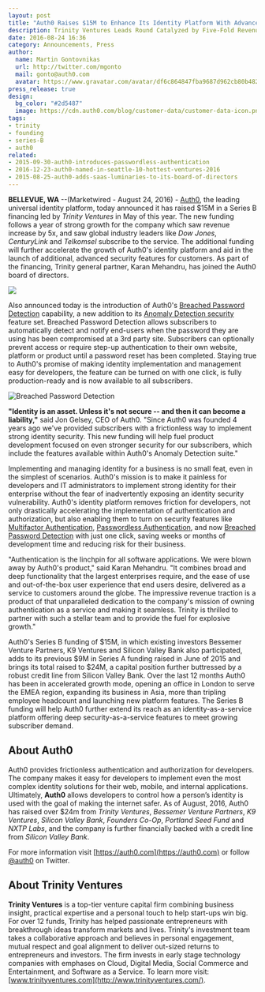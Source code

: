```yaml
---
layout: post
title: "Auth0 Raises $15M to Enhance Its Identity Platform With Advanced Security Features"
description: Trinity Ventures Leads Round Catalyzed by Five-Fold Revenue Growth in 2015
date: 2016-08-24 16:36
category: Announcements, Press
author:
  name: Martin Gontovnikas
  url: http://twitter.com/mgonto
  mail: gonto@auth0.com
  avatar: https://www.gravatar.com/avatar/df6c864847fba9687d962cb80b482764??s=60
press_release: true
design:
  bg_color: "#2d5487"
  image: https://cdn.auth0.com/blog/customer-data/customer-data-icon.png
tags: 
- trinity
- founding
- series-B
- auth0
related:
- 2015-09-30-auth0-introduces-passwordless-authentication
- 2016-12-23-auth0-named-in-seattle-10-hottest-ventures-2016
- 2015-08-25-auth0-adds-saas-luminaries-to-its-board-of-directors
---
```


**BELLEVUE, WA** --(Marketwired - August 24, 2016) - [Auth0](https://auth0.com/), the leading universal identity platform, today announced it has raised $15M in a Series B financing led by *Trinity Ventures* in May of this year. The new funding follows a year of strong growth for the company which saw revenue increase by 5x, and saw global industry leaders like *Dow Jones*, *CenturyLink* and *Telkomsel* subscribe to the service. The additional funding will further accelerate the growth of Auth0's identity platform and aid in the launch of additional, advanced security features for customers. As part of the financing, Trinity general partner, Karan Mehandru, has joined the Auth0 board of directors.

![](http://www.marketwire.com/library/MwGo/2016/8/24/11G111613/Images/Image_C-fdc9c784624a8433b8e8ecc6c6eadebe.jpg )

Also announced today is the introduction of Auth0's [Breached Password Detection](https://auth0.com/breached-passwords) capability, a new addition to its [Anomaly Detection security](https://auth0.com/learn/anomaly-detection/) feature set. Breached Password Detection allows subscribers to automatically detect and notify end-users when the password they are using has been compromised at a 3rd party site. Subscribers can optionally prevent access or require step-up authentication to their own website, platform or product until a password reset has been completed. Staying true to Auth0's promise of making identity implementation and management easy for developers, the feature can be turned on with one click, is fully production-ready and is now available to all subscribers.

![Breached Password Detection](http://www.marketwire.com/library/MwGo/2016/8/24/11G111613/Images/Image_B-01ec00744052bb659f7ca1d56bda224d.jpg)

**"Identity is an asset. Unless it's not secure -- and then it can become a liability,"** said Jon Gelsey, CEO of Auth0. "Since Auth0 was founded 4 years ago we've provided subscribers with a frictionless way to implement strong identity security. This new funding will help fuel product development focused on even stronger security for our subscribers, which include the features available within Auth0's Anomaly Detection suite."

Implementing and managing identity for a business is no small feat, even in the simplest of scenarios. Auth0's mission is to make it painless for developers and IT administrators to implement strong identity for their enterprise without the fear of inadvertently exposing an identity security vulnerability. Auth0's identity platform removes friction for developers, not only drastically accelerating the implementation of authentication and authorization, but also enabling them to turn on security features like [Multifactor Authentication](https://auth0.com/guardian), [Passwordless Authentication](https://auth0.com/passwordless), and now [Breached Password Detection](https://auth0.com/breached-passwords) with just one click, saving weeks or months of development time and reducing risk for their business.

"Authentication is the linchpin for all software applications. We were blown away by Auth0's product," said Karan Mehandru. "It combines broad and deep functionality that the largest enterprises require, and the ease of use and out-of-the-box user experience that end users desire, delivered as a service to customers around the globe. The impressive revenue traction is a product of that unparalleled dedication to the company's mission of owning authentication as a service and making it seamless. Trinity is thrilled to partner with such a stellar team and to provide the fuel for explosive growth."

Auth0's Series B funding of $15M, in which existing investors Bessemer Venture Partners, K9 Ventures and Silicon Valley Bank also participated, adds to its previous $9M in Series A funding raised in June of 2015 and brings its total raised to $24M, a capital position further buttressed by a robust credit line from Silicon Valley Bank. Over the last 12 months Auth0 has been in accelerated growth mode, opening an office in London to serve the EMEA region, expanding its business in Asia, more than tripling employee headcount and launching new platform features. The Series B funding will help Auth0 further extend its reach as an identity-as-a-service platform offering deep security-as-a-service features to meet growing subscriber demand.

## About Auth0
Auth0 provides frictionless authentication and authorization for developers. The company makes it easy for developers to implement even the most complex identity solutions for their web, mobile, and internal applications. Ultimately, **Auth0** allows developers to control how a person’s identity is used with the goal of making the internet safer. As of August, 2016, Auth0 has raised over $24m from *Trinity Ventures*, *Bessemer Venture Partners*, *K9 Ventures*, *Silicon Valley Bank*, *Founders Co-Op*, *Portland Seed Fund* and *NXTP Labs*, and the company is further financially backed with a credit line from *Silicon Valley Bank*.

For more information visit [https://auth0.com](https://auth0.com) or follow [@auth0](https://twitter.com/auth0) on Twitter.

## About Trinity Ventures
**Trinity Ventures** is a top-tier venture capital firm combining business insight, practical expertise and a personal touch to help start-ups win big. For over 12 funds, Trinity has helped passionate entrepreneurs with breakthrough ideas transform markets and lives. Trinity's investment team takes a collaborative approach and believes in personal engagement, mutual respect and goal alignment to deliver out-sized returns to entrepreneurs and investors. The firm invests in early stage technology companies with emphases on Cloud, Digital Media, Social Commerce and Entertainment, and Software as a Service. To learn more visit: [www.trinityventures.com](http://www.trinityventures.com/).
